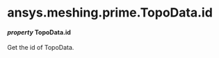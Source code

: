 # ansys.meshing.prime.TopoData.id

#### *property* TopoData.id

Get the id of TopoData.

<!-- !! processed by numpydoc !! -->
